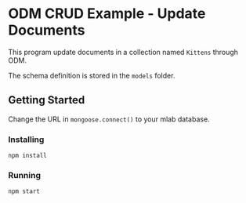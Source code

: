 # ODM CRUD Example - Update Documents
This program update documents in a collection named `Kittens` through ODM.

The schema definition is stored in the `models` folder.

## Getting Started
Change the URL in `mongoose.connect()` to your mlab database.

### Installing
```
npm install
```
### Running
```
npm start
```
